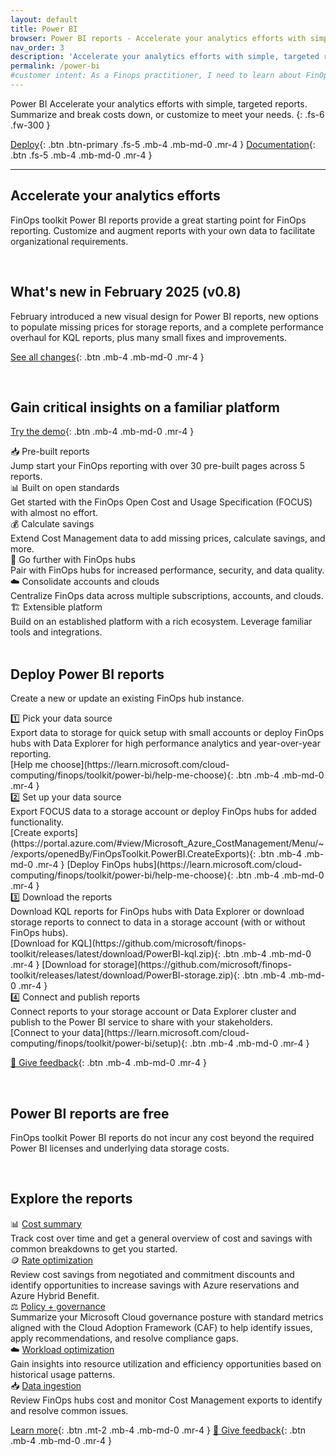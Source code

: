 ```yaml
---
layout: default
title: Power BI
browser: Power BI reports - Accelerate your analytics efforts with simple, targeted reports
nav_order: 3
description: 'Accelerate your analytics efforts with simple, targeted reports. Summarize and break costs down, or customize to meet your needs.'
permalink: /power-bi
#customer intent: As a Finops practitioner, I need to learn about FinOps toolkit Power BI reports
---
```


<span class="fs-9 d-block mb-4">Power BI</span>
Accelerate your analytics efforts with simple, targeted reports. Summarize and break costs down, or customize to meet your needs.
{: .fs-6 .fw-300 }

[Deploy](#deploy){: .btn .btn-primary .fs-5 .mb-4 .mb-md-0 .mr-4 }
[Documentation](#docs){: .btn .fs-5 .mb-4 .mb-md-0 .mr-4 }

---

<a name="overview"></a>

## Accelerate your analytics efforts

FinOps toolkit Power BI reports provide a great starting point for FinOps reporting. Customize and augment reports with your own data to facilitate organizational requirements.

<br>

<a name="whats-new"></a>

## What's new in February 2025 (v0.8)

February introduced a new visual design for Power BI reports, new options to populate missing prices for storage reports, and a complete performance overhaul for KQL reports, plus many small fixes and improvements.

[See all changes](https://aka.ms/ftk/changes#power-bi-reports-v08){: .btn .mb-4 .mb-md-0 .mr-4 }

<br>

<a name="features"></a>

## Gain critical insights on a familiar platform

[Try the demo](https://github.com/microsoft/finops-toolkit/releases/latest/download/PowerBI-demo.zip){: .btn .mb-4 .mb-md-0 .mr-4 }

<div id="tile-gallery">
    <div class="tile" markdown="1">
        <div>📥 Pre-built reports</div>
        <div>Jump start your FinOps reporting with over 30 pre-built pages across 5 reports.</div>
    </div>
    <div class="tile" markdown="1">
        <div>📊 Built on open standards</div>
        <div>Get started with the FinOps Open Cost and Usage Specification (FOCUS) with almost no effort.</div>
    </div>
    <div class="tile" markdown="1">
        <div>💰 Calculate savings</div>
        <div>Extend Cost Management data to add missing prices, calculate savings, and more.</div>
    </div>
    <div class="tile" markdown="1">
        <div>🏦 Go further with FinOps hubs</div>
        <div>Pair with FinOps hubs for increased performance, security, and data quality.</div>
    </div>
    <div class="tile" markdown="1">
        <div>☁️ Consolidate accounts and clouds</div>
        <div>Centralize FinOps data across multiple subscriptions, accounts, and clouds.</div>
    </div>
    <div class="tile" markdown="1">
        <div>🏗️ Extensible platform</div>
        <div>Build on an established platform with a rich ecosystem. Leverage familiar tools and integrations.</div>
    </div>
</table>

<br>

<a name="deploy"></a>

## Deploy Power BI reports

Create a new or update an existing FinOps hub instance.

<div id="tile-gallery">
    <div class="tile" markdown="1">
        <div>1️⃣ Pick your data source</div>
        <div>Export data to storage for quick setup with small accounts or deploy FinOps hubs with Data Explorer for high performance analytics and year-over-year reporting.<br></div>
        [Help me choose](https://learn.microsoft.com/cloud-computing/finops/toolkit/power-bi/help-me-choose){: .btn .mb-4 .mb-md-0 .mr-4 }
    </div>
    <div class="tile" markdown="1">
        <div>2️⃣ Set up your data source</div>
        <div>Export FOCUS data to a storage account or deploy FinOps hubs for added functionality.<br></div>
        [Create exports](https://portal.azure.com/#view/Microsoft_Azure_CostManagement/Menu/~/exports/openedBy/FinOpsToolkit.PowerBI.CreateExports){: .btn .mb-4 .mb-md-0 .mr-4 }
        [Deploy FinOps hubs](https://learn.microsoft.com/cloud-computing/finops/toolkit/power-bi/help-me-choose){: .btn .mb-4 .mb-md-0 .mr-4 }
    </div>
    <div class="tile" markdown="1">
        <div>3️⃣ Download the reports</div>
        <div>Download KQL reports for FinOps hubs with Data Explorer or download storage reports to connect to data in a storage account (with or without FinOps hubs).<br></div>
        [Download for KQL](https://github.com/microsoft/finops-toolkit/releases/latest/download/PowerBI-kql.zip){: .btn .mb-4 .mb-md-0 .mr-4 }
        [Download for storage](https://github.com/microsoft/finops-toolkit/releases/latest/download/PowerBI-storage.zip){: .btn .mb-4 .mb-md-0 .mr-4 }
    </div>
    <div class="tile" markdown="1">
        <div>4️⃣ Connect and publish reports</div>
        <div>Connect reports to your storage account or Data Explorer cluster and publish to the Power BI service to share with your stakeholders.<br></div>
        [Connect to your data](https://learn.microsoft.com/cloud-computing/finops/toolkit/power-bi/setup){: .btn .mb-4 .mb-md-0 .mr-4 }
    </div>
</table>

[💜 Give feedback](https://portal.azure.com/#view/HubsExtension/InProductFeedbackBlade/extensionName/FinOpsToolkit/cesQuestion/How%20easy%20or%20hard%20is%20it%20to%20use%20FinOps%20toolkit%20Power%20BI%20reports%3F/cvaQuestion/How%20valuable%20are%20FinOps%20toolkit%20Power%20BI%20reports%3F/surveyId/FTK0.8/bladeName/PowerBI/featureName/Marketing.Deploy){: .btn .mb-4 .mb-md-0 .mr-4 }

<br>

<a name="pricing"></a>

## Power BI reports are free

FinOps toolkit Power BI reports do not incur any cost beyond the required Power BI licenses and underlying data storage costs.

<br>

<a name="docs"></a>

## Explore the reports

<div id="tile-gallery">
    <div class="tile" markdown="1">
        <div>📊 <a href="https://learn.microsoft.com/cloud-computing/finops/toolkit/power-bi/cost-summary">Cost summary</a></div>
        <div>Track cost over time and get a general overview of cost and savings with common breakdowns to get you started.</div>
    </div>
    <div class="tile" markdown="1">
        <div>🪙 <a href="https://learn.microsoft.com/cloud-computing/finops/toolkit/power-bi/rate-optimization">Rate optimization</a></div>
        <div>Review cost savings from negotiated and commitment discounts and identify opportunities to increase savings with Azure reservations and Azure Hybrid Benefit.</div>
    </div>
    <div class="tile" markdown="1">
        <div>⚖️ <a href="https://learn.microsoft.com/cloud-computing/finops/toolkit/power-bi/governance">Policy + governance</a></div>
        <div>Summarize your Microsoft Cloud governance posture with standard metrics aligned with the Cloud Adoption Framework (CAF) to help identify issues, apply recommendations, and resolve compliance gaps.</div>
    </div>
    <div class="tile" markdown="1">
        <div>☁️ <a href="https://learn.microsoft.com/cloud-computing/finops/toolkit/power-bi/workload-optimization">Workload optimization</a></div>
        <div>Gain insights into resource utilization and efficiency opportunities based on historical usage patterns.</div>
    </div>
    <div class="tile" markdown="1">
        <div>📥 <a href="https://learn.microsoft.com/cloud-computing/finops/toolkit/power-bi/data-ingestion">Data ingestion</a></div>
        <div>Review FinOps hubs cost and monitor Cost Management exports to identify and resolve common issues.</div>
    </div>
</table>

[Learn more](https://learn.microsoft.com/cloud-computing/finops/toolkit/power-bi/reports){: .btn .mt-2 .mb-4 .mb-md-0 .mr-4 }
[💜 Give feedback](https://portal.azure.com/#view/HubsExtension/InProductFeedbackBlade/extensionName/FinOpsToolkit/cesQuestion/How%20easy%20or%20hard%20is%20it%20to%20use%20FinOps%20toolkit%20Power%20BI%20reports%3F/cvaQuestion/How%20valuable%20are%20FinOps%20toolkit%20Power%20BI%20reports%3F/surveyId/FTK0.8/bladeName/PowerBI/featureName/Marketing.Docs){: .btn .mb-4 .mb-md-0 .mr-4 }

<br>
